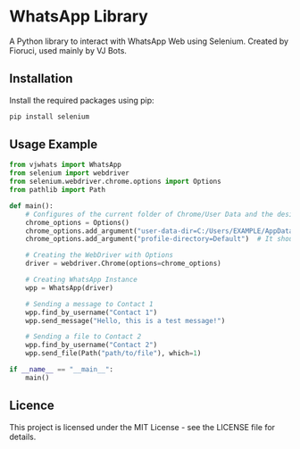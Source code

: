 # WhatsApp Library

A Python library to interact with WhatsApp Web using Selenium.
Created by Fioruci, used mainly by VJ Bots.

## Installation

Install the required packages using pip:

```bash
pip install selenium
```

## Usage Example
```python
from vjwhats import WhatsApp
from selenium import webdriver
from selenium.webdriver.chrome.options import Options
from pathlib import Path

def main():
    # Configures of the current folder of Chrome/User Data and the desired profile directory
    chrome_options = Options()
    chrome_options.add_argument("user-data-dir=C:/Users/EXAMPLE/AppData/Local/Google/Chrome/User Data")
    chrome_options.add_argument("profile-directory=Default")  # It should be the same user as the connected to the WhatsApp Web

    # Creating the WebDriver with Options
    driver = webdriver.Chrome(options=chrome_options)

    # Creating WhatsApp Instance
    wpp = WhatsApp(driver)

    # Sending a message to Contact 1
    wpp.find_by_username("Contact 1")
    wpp.send_message("Hello, this is a test message!")

    # Sending a file to Contact 2
    wpp.find_by_username("Contact 2")
    wpp.send_file(Path("path/to/file"), which=1)

if __name__ == "__main__":
    main()
```

## Licence
This project is licensed under the MIT License - see the LICENSE file for details.
